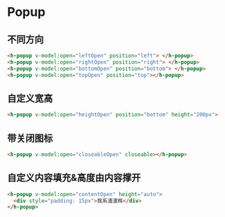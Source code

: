 # Popup
<TFrame src='https://guanghuijs.gitee.io/ghui-next/#/popup' />

## 不同方向
```html
<h-popup v-model:open="leftOpen" position="left"> </h-popup>
<h-popup v-model:open="rightOpen" position="right"> </h-popup>
<h-popup v-model:open="bottomOpen" position="bottom"> </h-popup>
<h-popup v-model:open="topOpen" position="top"></h-popup>
```
## 自定义宽高
```html
<h-popup v-model:open="heightOpen" position="bottom" height="200px">
```
## 带关闭图标
```html
<h-popup v-model:open="closeableOpen" closeable></h-popup>
```
## 自定义内容填充&高度由内容撑开
```html
<h-popup v-model:open="contentOpen" height="auto">
  <div style="padding: 15px">我系渣渣辉</div>
</h-popup>
```
<script setup>
import TFrame from '/components/ghui/Frame.vue';
</script>

